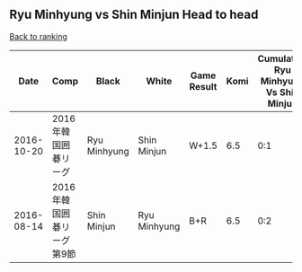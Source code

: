## Ryu Minhyung vs Shin Minjun Head to head

[Back to ranking](../../index.md)




| **Date** | **Comp** | **Black** | **White** | **Game Result** | **Komi** | **Cumulative Ryu Minhyung Vs Shin Minjun** | **Ryu Minhyung Streak** | **Shin Minjun Streak** | 
| --- | --- | --- | --- | --- | --- | --- | --- | --- |
| 2016-10-20 | 2016年韓国囲碁リーグ | Ryu Minhyung | Shin Minjun | W+1.5 | 6.5 | 0:1 | 0 | 1 | 
| 2016-08-14 | 2016年韓国囲碁リーグ第9節 | Shin Minjun | Ryu Minhyung | B+R | 6.5 | 0:2 | 0 | 2 |




